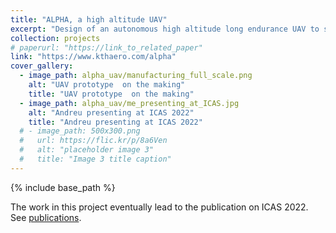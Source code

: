 ```yaml
---
title: "ALPHA, a high altitude UAV"
excerpt: "Design of an autonomous high altitude long endurance UAV to study optical phenomena in the upper atmosphere using scientific imaging instruments. Project under the KTH Space Physics department. Paper presented at ICAS 2022."
collection: projects
# paperurl: "https://link_to_related_paper"
link: "https://www.kthaero.com/alpha"
cover_gallery:
  - image_path: alpha_uav/manufacturing_full_scale.png
    alt: "UAV prototype  on the making"
    title: "UAV prototype  on the making"
  - image_path: alpha_uav/me_presenting_at_ICAS.jpg
    alt: "Andreu presenting at ICAS 2022"
    title: "Andreu presenting at ICAS 2022"
  # - image_path: 500x300.png
  #   url: https://flic.kr/p/8a6Ven
  #   alt: "placeholder image 3"
  #   title: "Image 3 title caption"
---
```


{% include base_path %}

The work in this project eventually lead to the publication on ICAS 2022. See [publications]({{base_path}}/publications/2022ICAS_alphaUAV).